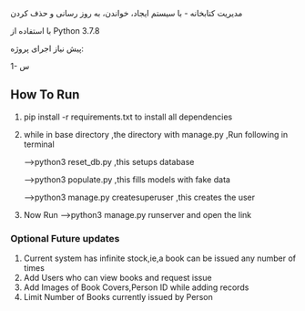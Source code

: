 مدیریت کتابخانه - با سیستم ایجاد، خواندن، به روز رسانی و حذف کردن

با استفاده از Python 3.7.8

پیش نیاز اجرای پروژه:

1- س
## How To Run
1. pip install -r requirements.txt to install all dependencies
2. while in base directory ,the directory with manage.py  ,Run following in terminal

    -->python3 reset_db.py  ,this setups database
    
    -->python3 populate.py  ,this fills models with fake data
    
    -->python3 manage.py createsuperuser  ,this creates the user
    
  3. Now Run  -->python3 manage.py runserver  and open the link


### Optional Future updates
1. Current system has infinite stock,ie,a book can be issued any number of times
2. Add Users who can view books and request issue
3. Add Images of Book Covers,Person ID while adding records
4. Limit Number of Books currently issued by Person
